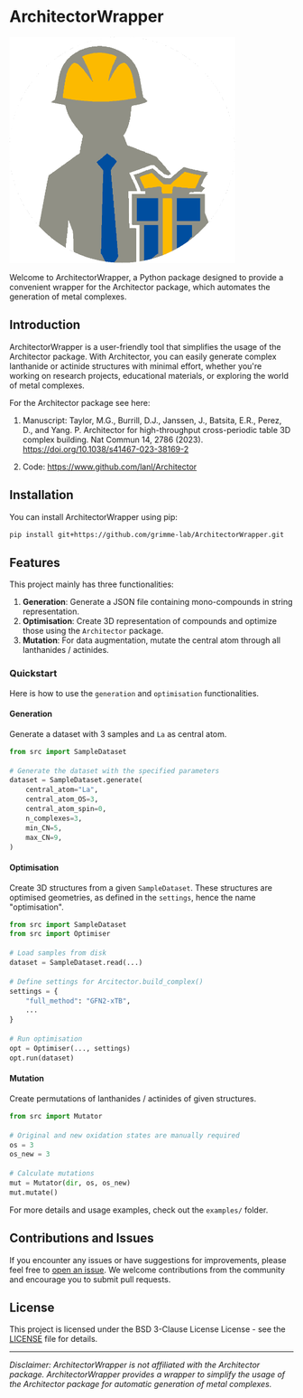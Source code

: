 # ArchitectorWrapper

<img src="logo.png" width="400">

Welcome to ArchitectorWrapper, a Python package designed to provide a convenient wrapper for the Architector package, which automates the generation of metal complexes.

## Introduction

ArchitectorWrapper is a user-friendly tool that simplifies the usage of the Architector package. With Architector, you can easily generate complex lanthanide or actinide structures with minimal effort, whether you're working on research projects, educational materials, or exploring the world of metal complexes.

For the Architector package see here:

1. Manuscript: Taylor, M.G., Burrill, D.J., Janssen, J., Batsita, E.R., Perez, D., and Yang. P. Architector for high-throughput cross-periodic table 3D complex building. Nat Commun 14, 2786 (2023). https://doi.org/10.1038/s41467-023-38169-2

2. Code: https://www.github.com/lanl/Architector 

## Installation

You can install ArchitectorWrapper using pip:

```bash
pip install git+https://github.com/grimme-lab/ArchitectorWrapper.git
```

## Features

This project mainly has three functionalities:

1. **Generation**: Generate a JSON file containing mono-compounds in string representation.
2. **Optimisation**: Create 3D representation of compounds and optimize those using the `Architector` package.
3. **Mutation**: For data augmentation, mutate the central atom through all lanthanides / actinides.



### Quickstart

Here is how to use the `generation` and `optimisation` functionalities.

#### Generation

Generate a dataset with 3 samples and `La` as central atom.

```python
from src import SampleDataset

# Generate the dataset with the specified parameters
dataset = SampleDataset.generate(
    central_atom="La",
    central_atom_OS=3,
    central_atom_spin=0,
    n_complexes=3,
    min_CN=5,
    max_CN=9,
)
```

#### Optimisation

Create 3D structures from a given `SampleDataset`. These structures are optimised geometries, as defined in the `settings`, hence the name "optimisation".

```python
from src import SampleDataset
from src import Optimiser

# Load samples from disk
dataset = SampleDataset.read(...)

# Define settings for Arcitector.build_complex()
settings = {
    "full_method": "GFN2-xTB",
    ...
}

# Run optimisation
opt = Optimiser(..., settings)
opt.run(dataset)
```

#### Mutation

Create permutations of lanthanides / actinides of given structures.

```python
from src import Mutator

# Original and new oxidation states are manually required
os = 3
os_new = 3

# Calculate mutations
mut = Mutator(dir, os, os_new)
mut.mutate()
```

For more details and usage examples, check out the `examples/` folder.
## Contributions and Issues

If you encounter any issues or have suggestions for improvements, please feel free to [open an issue](https://github.com/grimme-lab/ArchitectorWrapper/issues/new). We welcome contributions from the community and encourage you to submit pull requests.

## License

This project is licensed under the BSD 3-Clause License License - see the [LICENSE](LICENSE) file for details.

---

*Disclaimer: ArchitectorWrapper is not affiliated with the Architector package. ArchitectorWrapper provides a wrapper to simplify the usage of the Architector package for automatic generation of metal complexes.*

